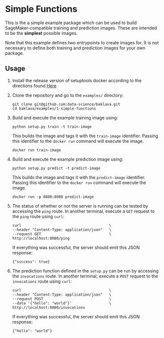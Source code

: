 Simple Functions
================

This is the a simple example package which can be used to build
SageMaker-compatible training and prediction images. These are intended
to be the **simplest** possible images.

Note that this example defines two entrypoints to create images for.
It is not necessary to define both training and prediction images for
your own package.

Usage
-----

1. Install the release version of setuptools docker according to the
    directions found [Here](https://github.com/intuit/baklava)

2. Clone the repository and go to the `examples/` directory:

    ```
    git clone git@github.com:data-science/baklava.git
    cd baklava/examples/1-simple-functions
    ```

3. Build and execute the example training image using:

    ```
    python setup.py train -t train-image
    ```

    This builds the image and tags it with the `train-image` identifier. 
    Passing this identifier to the `docker run` command will execute the image.

    ```
    docker run train-image
    ```

4. Build and execute the example prediction image using:

    ```
    python setup.py predict -t predict-image
    ```

    This builds the image and tags it with the `predict-image` identifier. 
    Passing this identifier to the `docker run` command will execute the image.

    ```
    docker run -p 8080:8080 predict-image
    ```

5. The status of whether or not the server is running can be tested by
   accessing the `ping` route. In another terminal, execute a `GET` request
   to the `ping` route using `curl`:

    ```
    curl                                        \
    --header "Content-Type: application/json"   \
    --request GET                               \
    http://localhost:8080/ping
    ```

    If everything was successful, the server should emit this JSON
    response:

    ```
    {"success": true}
    ```

6. The prediction function defined in the `setup.py` can be run by
   accessing the `invocations` route. In another terminal, execute
   a `POST` request to the `invocations` route using `curl`:

    ```
    curl                                        \
    --header "Content-Type: application/json"   \
    --request POST                              \
    --data '{"hello": "world"}'                 \
    http://localhost:8080/invocations
    ```

    If everything was successful, the server should emit this JSON
    response:

    ```
    {"hello": "world"}
    ```
